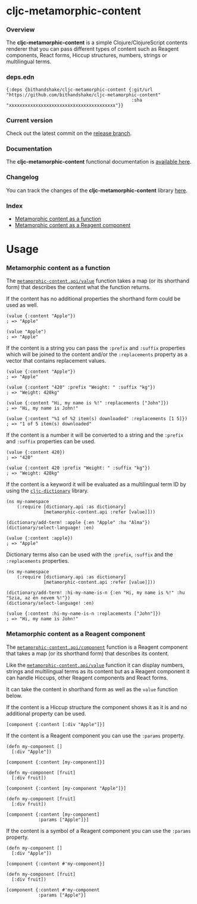 
# cljc-metamorphic-content

### Overview

The <strong>cljc-metamorphic-content</strong> is a simple Clojure/ClojureScript
contents renderer that you can pass different types of content such as Reagent
components, React forms, Hiccup structures, numbers, strings or multilingual terms.

### deps.edn

```
{:deps {bithandshake/cljc-metamorphic-content {:git/url "https://github.com/bithandshake/cljc-metamorphic-content"
                                               :sha     "xxxxxxxxxxxxxxxxxxxxxxxxxxxxxxxxxxxxxxxx"}}
```

### Current version

Check out the latest commit on the [release branch](https://github.com/bithandshake/cljc-metamorphic-content/tree/release).

### Documentation

The <strong>cljc-metamorphic-content</strong> functional documentation is [available here](documentation/COVER.md).

### Changelog

You can track the changes of the <strong>cljc-metamorphic-content</strong> library [here](CHANGES.md).

### Index

- [Metamorphic content as a function](#metamorphic-content-as-a-function)
- [Metamorphic content as a Reagent component](#metamorphic-content-as-a-reagent-component)

# Usage

### Metamorphic content as a function

The [`metamorphic-content.api/value`](documentation/cljc/metamorphic-content/API.md#value)
function takes a map (or its shorthand form) that describes the content what the function returns.

If the content has no additional properties the shorthand form could be used as well.

```
(value {:content "Apple"})
; => "Apple"

(value "Apple")
; => "Apple"
```

If the content is a string you can pass the `:prefix` and `:suffix` properties which
will be joined to the content and/or the `:replacements` property as a vector that
contains replacement values.

```
(value {:content "Apple"})
; => "Apple"
```

```
(value {:content "420" :prefix "Weight: " :suffix "kg"})
; => "Weight: 420kg"
```

```
(value {:content "Hi, my name is %!" :replacements ["John"]})
; => "Hi, my name is John!"
```

```
(value {:content "%1 of %2 item(s) downloaded" :replacements [1 5]})
; => "1 of 5 item(s) downloaded"
```

If the content is a number it will be converted to a string and the `:prefix`
and `:suffix` properties can be used.

```
(value {:content 420})
; => "420"
```

```
(value {:content 420 :prefix "Weight: " :suffix "kg"})
; => "Weight: 420kg"
```

If the content is a keyword it will be evaluated as a multilingual term ID by using
the [`cljc-dictionary`](https://github.com/bithandshake/cljc-dictionary) library.

```
(ns my-namespace
    (:require [dictionary.api :as dictionary]
              [metamorphic-content.api :refer [value]]))

(dictionary/add-term! :apple {:en "Apple" :hu "Alma"})              
(dictionary/select-language! :en)

(value {:content :apple})
; => "Apple"
```

Dictionary terms also can be used with the `:prefix`, `:suffix` and the `:replacements`
properties.

```
(ns my-namespace
    (:require [dictionary.api :as dictionary]
              [metamorphic-content.api :refer [value]]))

(dictionary/add-term! :hi-my-name-is-n {:en "Hi, my name is %!" :hu "Szia, az én nevem %!"})              
(dictionary/select-language! :en)

(value {:content :hi-my-name-is-n :replacements ["John"]})
; => "Hi, my name is John!"
```

### Metamorphic content as a Reagent component

The [`metamorphic-content.api/component`](documentation/cljc/metamorphic-content/API.md#component)
function is a Reagent component that takes a map (or its shorthand form) that describes its content.

Like the [`metamorphic-content.api/value`](documentation/cljc/metamorphic-content/API.md#value)
function it can display numbers, strings and multilingual terms as its content
but as a Reagent component it can handle Hiccups, other Reagent components and React forms.

It can take the content in shorthand form as well as the `value` function below.

If the content is a Hiccup structure the component shows it as it is and no additional
property can be used.

```
[component {:content [:div "Apple"]}]
```

If the content is a Reagent component you can use the `:params` property.

```
(defn my-component []
  [:div "Apple"])

[component {:content [my-component]}]
```

```
(defn my-component [fruit]
  [:div fruit])

[component {:content [my-component "Apple"]}]
```

```
(defn my-component [fruit]
  [:div fruit])

[component {:content [my-component]
            :params ["Apple"]}]
```

If the content is a symbol of a Reagent component you can use the `:params` property.

```
(defn my-component []
  [:div "Apple"])

[component {:content #'my-component}]
```

```
(defn my-component [fruit]
  [:div fruit])
  
[component {:content #'my-component
            :params ["Apple"}]
```
